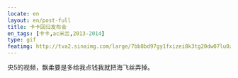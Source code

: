 ```yaml
---
locate: en
layout: en/post-full
title: 卡卡回归发布会
en_tags: [卡卡,ac米兰,2013-2014]
type: gif
featimg: http://tva2.sinaimg.com/large/7bb8bd97gy1fxizei8k3tg20dw07lu0z.gif
---
```


央5的视频，飘柔要是多给我点钱我就把海飞丝弄掉。